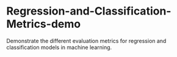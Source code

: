 # Regression-and-Classification-Metrics-demo
Demonstrate the different evaluation metrics for regression and classification models in machine learning.
